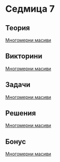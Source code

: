 Седмица 7
=================================

Теория
------
[Многомерни масиви](https://drive.google.com/file/d/1KAkYQEMB7zz0G2V9d7v6JBJX4W7WEOm0/view?usp=sharing)

Викторини
---------
[Многомерни масиви](https://forms.gle/psZSAHsuHhCtyXba6)

Задачи
------
[Многомерни масиви](../tasks/multidimentional_arrays.md)

Решения
-------
[Многомерни масиви](../solutions/multidimentional_arrays/)

Бонус
-----
[Многомерни масиви](https://docs.google.com/document/d/1RuqRRsb_vHvNLXEGjMIVfbXvCvq6d9lubWjWsHflqlI/edit?usp=sharing)
